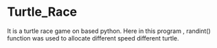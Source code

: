 # Turtle_Race
It is a turtle race game on based  python.
Here in this program , randint() function was used to allocate different speed different turtle. 





